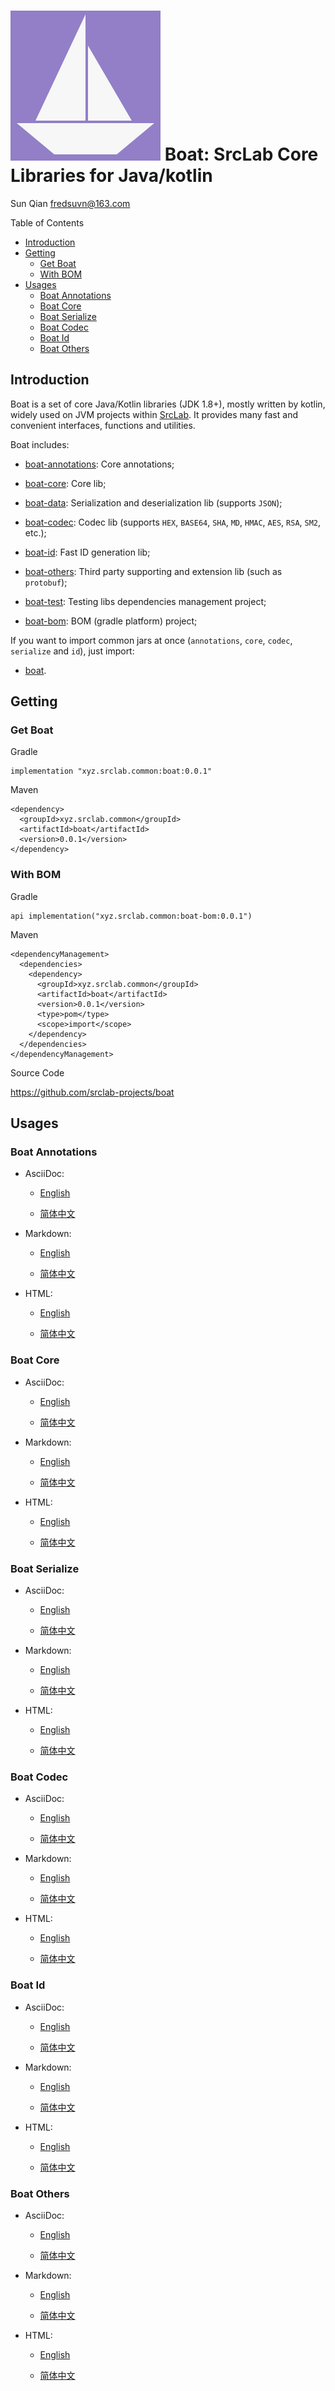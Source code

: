 # <span class="image">![logo](../logo.svg)</span> Boat: SrcLab Core Libraries for Java/kotlin

<span id="author" class="author">Sun Qian</span>
<span id="email" class="email"><fredsuvn@163.com></span>

Table of Contents

-   [Introduction](#_introduction)
-   [Getting](#_getting)
    -   [Get Boat](#_get_boat)
    -   [With BOM](#_with_bom)
-   [Usages](#_usages)
    -   [Boat Annotations](#_boat_annotations)
    -   [Boat Core](#_boat_core)
    -   [Boat Serialize](#_boat_serialize)
    -   [Boat Codec](#_boat_codec)
    -   [Boat Id](#_boat_id)
    -   [Boat Others](#_boat_others)

## Introduction

Boat is a set of core Java/Kotlin libraries (JDK 1.8+), mostly written
by kotlin, widely used on JVM projects within
[SrcLab](https://github.com/srclab-projects). It provides many fast and
convenient interfaces, functions and utilities.

Boat includes:

-   [boat-annotations](../boat-annotations/DOCUMENTATION.md): Core
    annotations;

-   [boat-core](../boat-core/DOCUMENTATION.md): Core lib;

-   [boat-data](../boat-data/DOCUMENTATION.md): Serialization
    and deserialization lib (supports `JSON`);

-   [boat-codec](../boat-codec/DOCUMENTATION.md): Codec lib (supports
    `HEX`, `BASE64`, `SHA`, `MD`, `HMAC`, `AES`, `RSA`, `SM2`, etc.);

-   [boat-id](../boat-id/DOCUMENTATION.md): Fast ID generation lib;

-   [boat-others](../boat-others/DOCUMENTATION.md): Third party
    supporting and extension lib (such as `protobuf`);

-   [boat-test](../boat-test/): Testing libs dependencies management
    project;

-   [boat-bom](../boat-bom/): BOM (gradle platform) project;

If you want to import common jars at once (`annotations`, `core`,
`codec`, `serialize` and `id`), just import:

-   [boat](../boat/).

## Getting

### Get Boat

Gradle

    implementation "xyz.srclab.common:boat:0.0.1"

Maven

    <dependency>
      <groupId>xyz.srclab.common</groupId>
      <artifactId>boat</artifactId>
      <version>0.0.1</version>
    </dependency>

### With BOM

Gradle

    api implementation("xyz.srclab.common:boat-bom:0.0.1")

Maven

    <dependencyManagement>
      <dependencies>
        <dependency>
          <groupId>xyz.srclab.common</groupId>
          <artifactId>boat</artifactId>
          <version>0.0.1</version>
          <type>pom</type>
          <scope>import</scope>
        </dependency>
      </dependencies>
    </dependencyManagement>

Source Code

<https://github.com/srclab-projects/boat>

## Usages

### Boat Annotations

-   AsciiDoc:

    -   [English](../boat-annotations/docs/DOCUMENTATION_en.adoc)

    -   [简体中文](../boat-annotations/docs/DOCUMENTATION_zh.adoc)

-   Markdown:

    -   [English](../boat-annotations/docs/DOCUMENTATION_en.md)

    -   [简体中文](../boat-annotations/docs/DOCUMENTATION_zh.md)

-   HTML:

    -   [English](../boat-annotations/docs/DOCUMENTATION_en.html)

    -   [简体中文](../boat-annotations/docs/DOCUMENTATION_zh.html)

### Boat Core

-   AsciiDoc:

    -   [English](../boat-core/docs/DOCUMENTATION_en.adoc)

    -   [简体中文](../boat-core/docs/DOCUMENTATION_zh.adoc)

-   Markdown:

    -   [English](../boat-core/docs/DOCUMENTATION_en.md)

    -   [简体中文](../boat-core/docs/DOCUMENTATION_zh.md)

-   HTML:

    -   [English](../boat-core/docs/DOCUMENTATION_en.html)

    -   [简体中文](../boat-core/docs/DOCUMENTATION_zh.html)

### Boat Serialize

-   AsciiDoc:

    -   [English](../boat-data/docs/DOCUMENTATION_en.adoc)

    -   [简体中文](../boat-data/docs/DOCUMENTATION_zh.adoc)

-   Markdown:

    -   [English](../boat-data/docs/DOCUMENTATION_en.md)

    -   [简体中文](../boat-data/docs/DOCUMENTATION_zh.md)

-   HTML:

    -   [English](../boat-data/docs/DOCUMENTATION_en.html)

    -   [简体中文](../boat-data/docs/DOCUMENTATION_zh.html)

### Boat Codec

-   AsciiDoc:

    -   [English](../boat-codec/docs/DOCUMENTATION_en.adoc)

    -   [简体中文](../boat-codec/docs/DOCUMENTATION_zh.adoc)

-   Markdown:

    -   [English](../boat-codec/docs/DOCUMENTATION_en.md)

    -   [简体中文](../boat-codec/docs/DOCUMENTATION_zh.md)

-   HTML:

    -   [English](../boat-codec/docs/DOCUMENTATION_en.html)

    -   [简体中文](../boat-codec/docs/DOCUMENTATION_zh.html)

### Boat Id

-   AsciiDoc:

    -   [English](../boat-id/docs/DOCUMENTATION_en.adoc)

    -   [简体中文](../boat-id/docs/DOCUMENTATION_zh.adoc)

-   Markdown:

    -   [English](../boat-id/docs/DOCUMENTATION_en.md)

    -   [简体中文](../boat-id/docs/DOCUMENTATION_zh.md)

-   HTML:

    -   [English](../boat-id/docs/DOCUMENTATION_en.html)

    -   [简体中文](../boat-id/docs/DOCUMENTATION_zh.html)

### Boat Others

-   AsciiDoc:

    -   [English](../boat-others/docs/DOCUMENTATION_en.adoc)

    -   [简体中文](../boat-others/docs/DOCUMENTATION_zh.adoc)

-   Markdown:

    -   [English](../boat-others/docs/DOCUMENTATION_en.md)

    -   [简体中文](../boat-others/docs/DOCUMENTATION_zh.md)

-   HTML:

    -   [English](../boat-others/docs/DOCUMENTATION_en.html)

    -   [简体中文](../boat-others/docs/DOCUMENTATION_zh.html)
